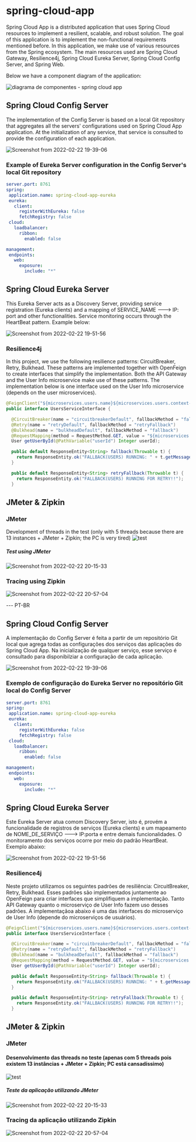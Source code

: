 # spring-cloud-app

Spring Cloud App is a distributed application that uses Spring Cloud resources to implement a resilient, scalable, and robust solution. The goal of this application is to implement the non-functional requirements mentioned before. In this application, we make use of various resources from the Spring ecosystem. The main resources used are Spring Cloud Gateway, Resilience4j, Spring Cloud Eureka Server, Spring Cloud Config Server, and Spring Web.

Below we have a component diagram of the application:

![diagrama de componentes - spring cloud app](https://user-images.githubusercontent.com/52352222/155230401-658e3025-0083-4819-b323-116362e34f4d.png)

## Spring Cloud Config Server
  The implementation of the Config Server is based on a local Git repository that aggregates all the servers' configurations used on Spring Cloud App application. At the initialization of any service, that service is consulted to provide the configuration of each application.

 ![Screenshot from 2022-02-22 19-39-06](https://user-images.githubusercontent.com/52352222/155231559-a1331ef0-9475-47d4-8b82-ddbb67e6d88f.png)
 
 ### Example of Eureka Server configuration in the Config Server's local Git repository
 ```yaml
 server.port: 8761
spring:
  application.name: spring-cloud-app-eureka
  eureka:
    client:
      registerWithEureka: false
      fetchRegistry: false
  cloud:
    loadbalancer:
      ribbon:
        enabled: false

management:
  endpoints:
    web:
      exposure:
        include: "*"
 ```
## Spring Cloud Eureka Server
   This Eureka Server acts as a Discovery Server, providing service registration (Eureka clients) and a mapping of SERVICE_NAME ---> IP: port and other functionalities. Service monitoring occurs through the HeartBeat pattern. Example below:
   
   ![Screenshot from 2022-02-22 19-51-56](https://user-images.githubusercontent.com/52352222/155233520-b73775cc-5ed9-4e62-9032-ffe21f249e49.png)

### Resilience4j

 In this project, we use the following resilience patterns: CircuitBreaker, Retry, Bulkhead. These patterns are implemented together with OpenFeign to create interfaces that simplify the implementation. Both the API Gateway and the User Info microservice make use of these patterns. The implementation below is one interface used on the User Info microservice (depends on the user microservices).
  
```Java
@FeignClient("${microservices.users.name}${microservices.users.context-path}")
public interface UsersServiceInterface {

  @CircuitBreaker(name = "circuitbreakerDefault", fallbackMethod = "fallback")
  @Retry(name = "retryDefault", fallbackMethod = "retryFallback")
  @Bulkhead(name = "bulkheadDefault", fallbackMethod = "fallback")
  @RequestMapping(method = RequestMethod.GET, value = "${microservices.users.endpoint}/{userId}", consumes = "application/json")
  User getUserById(@PathVariable("userId") Integer userId);

  public default ResponseEntity<String> fallback(Throwable t) {
    return ResponseEntity.ok("FALLBACK(USERS) RUNNING: " + t.getMessage());
  }

  public default ResponseEntity<String> retryFallback(Throwable t) {
    return ResponseEntity.ok("FALLBACK(USERS) RUNNING FOR RETRY!!");
  }
```

## JMeter & Zipkin
  ### JMeter
  Development of threads in the test (only with 5 threads because there are 13 instances + JMeter + Zipkin; the PC is very tired)
  ![test](https://user-images.githubusercontent.com/52352222/155240132-f70bcf77-e24b-4a67-b8d8-60ce4b3119b9.png)
  
  ##### Test using JMeter 
  ![Screenshot from 2022-02-22 20-15-33](https://user-images.githubusercontent.com/52352222/155240011-613b5fce-e41e-46c0-936b-edabf28df493.png)
  
  ### Tracing using Zipkin
  ![Screenshot from 2022-02-22 20-57-04](https://user-images.githubusercontent.com/52352222/155240023-90a1ad56-0513-4595-97be-2824db44c17a.png)

--- PT-BR
## Spring Cloud Config Server
 A implementação do Config Server é feita a partir de um repositório Git local que agrega todas as configurações dos serviços das aplicações do Spring Cloud App. Na inicialização de qualquer serviço, esse serviço é consultado para disponibilziar a configuração de cada aplicação.

 ![Screenshot from 2022-02-22 19-39-06](https://user-images.githubusercontent.com/52352222/155231559-a1331ef0-9475-47d4-8b82-ddbb67e6d88f.png)
 
 ### Exemplo de configuração do Eureka Server no repositório Git local do Config Server
 ```yaml
 server.port: 8761
spring:
  application.name: spring-cloud-app-eureka
  eureka:
    client:
      registerWithEureka: false
      fetchRegistry: false
  cloud:
    loadbalancer:
      ribbon:
        enabled: false

management:
  endpoints:
    web:
      exposure:
        include: "*"
 ```
## Spring Cloud Eureka Server
   Este Eureka Server atua comom Discovery Server, isto é, provém a funcionalidade de registros de serviços (Eureka clients) e um mapeamento de NOME_DE_SERVIÇO ---> IP:porta e entre demais funcionalidades. O monitoramento dos serviços ocorre por meio do padrão HeartBeat. Exemplo abaixo:
   
   ![Screenshot from 2022-02-22 19-51-56](https://user-images.githubusercontent.com/52352222/155233520-b73775cc-5ed9-4e62-9032-ffe21f249e49.png)

### Resilience4j
  Neste projeto utilizamos os seguintes padrões de resiliência: CircuitBreaker, Retry, Bulkhead. Esses padrões são implementados juntamente ao OpenFeign para criar interfaces que simplifiquem a implementação. Tanto API Gateway quanto o microserviço de User Info fazem uso desses padrões. A implementaçãoa abaixo é uma das interfaces do microserviço de User Info (depende do microserviços de usuários).
  
```Java
@FeignClient("${microservices.users.name}${microservices.users.context-path}")
public interface UsersServiceInterface {

  @CircuitBreaker(name = "circuitbreakerDefault", fallbackMethod = "fallback")
  @Retry(name = "retryDefault", fallbackMethod = "retryFallback")
  @Bulkhead(name = "bulkheadDefault", fallbackMethod = "fallback")
  @RequestMapping(method = RequestMethod.GET, value = "${microservices.users.endpoint}/{userId}", consumes = "application/json")
  User getUserById(@PathVariable("userId") Integer userId);

  public default ResponseEntity<String> fallback(Throwable t) {
    return ResponseEntity.ok("FALLBACK(USERS) RUNNING: " + t.getMessage());
  }

  public default ResponseEntity<String> retryFallback(Throwable t) {
    return ResponseEntity.ok("FALLBACK(USERS) RUNNING FOR RETRY!!");
  }
```

## JMeter & Zipkin
  ### JMeter
  #### Desenvolvimento das threads no teste (apenas com 5 threads pois existem 13 instâncias  + JMeter + Zipkin; PC está cansadíssimo)
  ![test](https://user-images.githubusercontent.com/52352222/155240132-f70bcf77-e24b-4a67-b8d8-60ce4b3119b9.png)
  
  ##### Teste da aplicação utilizando JMeter 
  ![Screenshot from 2022-02-22 20-15-33](https://user-images.githubusercontent.com/52352222/155240011-613b5fce-e41e-46c0-936b-edabf28df493.png)
  
  ### Tracing da aplicação utilizando Zipkin
  ![Screenshot from 2022-02-22 20-57-04](https://user-images.githubusercontent.com/52352222/155240023-90a1ad56-0513-4595-97be-2824db44c17a.png)

